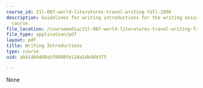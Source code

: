 ```yaml
---
course_id: 21l-007-world-literatures-travel-writing-fall-2008
description: Guidelines for writing introductions for the writing assignments of the
  course.
file_location: /coursemedia/21l-007-world-literatures-travel-writing-fall-2008/abb14b9dd0a5f8608fe118a1db4db375_revision_hand2.pdf
file_type: application/pdf
layout: pdf
title: Writing Introductions
type: course
uid: abb14b9dd0a5f8608fe118a1db4db375

---
```

None